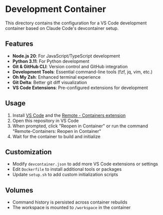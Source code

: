 # Development Container

This directory contains the configuration for a VS Code development container based on Claude Code's devcontainer setup.

## Features

- **Node.js 20**: For JavaScript/TypeScript development
- **Python 3.11**: For Python development
- **Git & GitHub CLI**: Version control and GitHub integration
- **Development Tools**: Essential command-line tools (fzf, jq, vim, etc.)
- **Oh My Zsh**: Enhanced terminal experience
- **Git Delta**: Better git diff visualization
- **VS Code Extensions**: Pre-configured extensions for development

## Usage

1. Install [VS Code](https://code.visualstudio.com/) and the [Remote - Containers extension](https://marketplace.visualstudio.com/items?itemName=ms-vscode-remote.remote-containers)
2. Open this repository in VS Code
3. When prompted, click "Reopen in Container" or run the command "Remote-Containers: Reopen in Container"
4. Wait for the container to build and initialize

## Customization

- Modify `devcontainer.json` to add more VS Code extensions or settings
- Edit `Dockerfile` to install additional tools or packages
- Update `setup.sh` to add custom initialization scripts

## Volumes

- Command history is persisted across container rebuilds
- The workspace is mounted to `/workspace` in the container